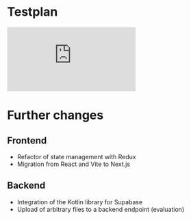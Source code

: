 # Testplan
![TestPlan](https://github.com/dhbw-ka-tinf22b5-dinder/Dinder-SRS/blob/main/testplan.md)
# Further changes
## Frontend
- Refactor of state management with Redux
- Migration from React and Vite to Next.js
## Backend
- Integration of the Kotlin library for Supabase
- Upload of arbitrary files to a backend endpoint (evaluation)
